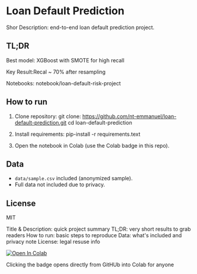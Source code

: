 # Loan Default Prediction

Shor Description: end-to-end loan default prediction project.

## TL;DR

Best model: XGBoost with SMOTE for high recall

Key Result:Recal ~ 70% after resampling

Notebooks: notebook/loan-default-risk-project

## How to run

1. Clone repository:
git clone: https://github.com/nt-emmanuel/loan-default-prediction.git
cd loan-default-prediction

2. Install requirements:
pip-install -r requirements.text

3. Open the notebook in Colab (use the Colab badge in this repo).

## Data
- `data/sample.csv` included (anonymized sample).
- Full data not included due to privacy.

## License
MIT

Title & Description: quick project summary
TL;DR: very short results to grab readers
How to run: basic steps to reproduce
Data: what's included and privacy note
License: legal resuse info

[![Open In Colab](https://colab.research.google.com/assets/colab-badge.svg)](https://colab.research.google.com/github/yourusername/loan-default-prediction/blob/main/notebooks/loan-default-risk-project.ipynb)

Clicking the badge opens directly from GitHUb into Colab for anyone

